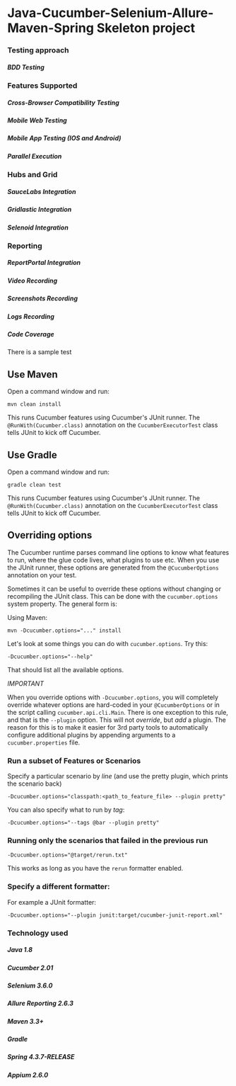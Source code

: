 # Java-Cucumber-Selenium-Allure-Maven-Spring Skeleton project

### Testing approach
##### BDD Testing

### Features Supported
##### Cross-Browser Compatibility Testing
##### Mobile Web Testing
##### Mobile App Testing (IOS and Android)
##### Parallel Execution

### Hubs and Grid
##### SauceLabs Integration
##### Gridlastic Integration
##### Selenoid Integration

###  Reporting
##### ReportPortal Integration
##### Video Recording
##### Screenshots Recording
##### Logs Recording
##### Code Coverage 

There is a sample test 

## Use Maven

Open a command window and run:

    mvn clean install

This runs Cucumber features using Cucumber's JUnit runner. The `@RunWith(Cucumber.class)` annotation on the `CucumberExecutorTest`
class tells JUnit to kick off Cucumber.

## Use Gradle

Open a command window and run:
    
    gradle clean test

This runs Cucumber features using Cucumber's JUnit runner. The `@RunWith(Cucumber.class)` annotation on the `CucumberExecutorTest`
class tells JUnit to kick off Cucumber.


## Overriding options

The Cucumber runtime parses command line options to know what features to run, where the glue code lives, what plugins to use etc.
When you use the JUnit runner, these options are generated from the `@CucumberOptions` annotation on your test.

Sometimes it can be useful to override these options without changing or recompiling the JUnit class. This can be done with the
`cucumber.options` system property. The general form is:

Using Maven:

    mvn -Dcucumber.options="..." install

Let's look at some things you can do with `cucumber.options`. Try this:

    -Dcucumber.options="--help"

That should list all the available options.

*IMPORTANT*

When you override options with `-Dcucumber.options`, you will completely override whatever options are hard-coded in
your `@CucumberOptions` or in the script calling `cucumber.api.cli.Main`. There is one exception to this rule, and that
is the `--plugin` option. This will not _override_, but _add_ a plugin. The reason for this is to make it easier
for 3rd party tools to automatically configure additional plugins by appending arguments to a `cucumber.properties`
file.

### Run a subset of Features or Scenarios

Specify a particular scenario by *line* (and use the pretty plugin, which prints the scenario back)

    -Dcucumber.options="classpath:<path_to_feature_file> --plugin pretty"

You can also specify what to run by *tag*:

    -Dcucumber.options="--tags @bar --plugin pretty"

### Running only the scenarios that failed in the previous run

    -Dcucumber.options="@target/rerun.txt"

This works as long as you have the `rerun` formatter enabled.

### Specify a different formatter:

For example a JUnit formatter:

    -Dcucumber.options="--plugin junit:target/cucumber-junit-report.xml"

### Technology used 
##### Java 1.8
##### Cucumber 2.01
##### Selenium 3.6.0
##### Allure Reporting 2.6.3
##### Maven 3.3+
##### Gradle
##### Spring 4.3.7-RELEASE
##### Appium 2.6.0
